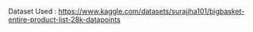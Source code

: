 Dataset Used : https://www.kaggle.com/datasets/surajjha101/bigbasket-entire-product-list-28k-datapoints
